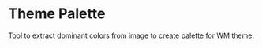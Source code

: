 Theme Palette
=============

Tool to extract dominant colors from image to create palette for WM theme.
